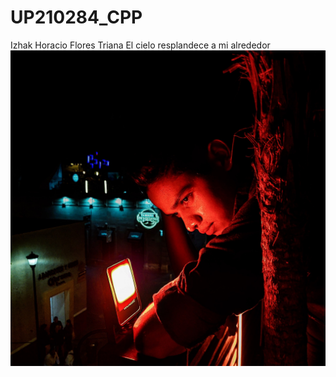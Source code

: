 # UP210284_CPP
Izhak Horacio Flores Triana 
El cielo resplandece a mi alrededor
![screenshot](aaaaa.jpg)